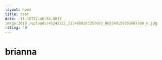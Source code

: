 ```yaml
---
layout: home
title: test
date: -11-10T22:46:54.881Z
image:2018 /uploads/45242511_2134600263257693_808349159055687680_n.jpg
rating: '0'
---
```

# brianna
